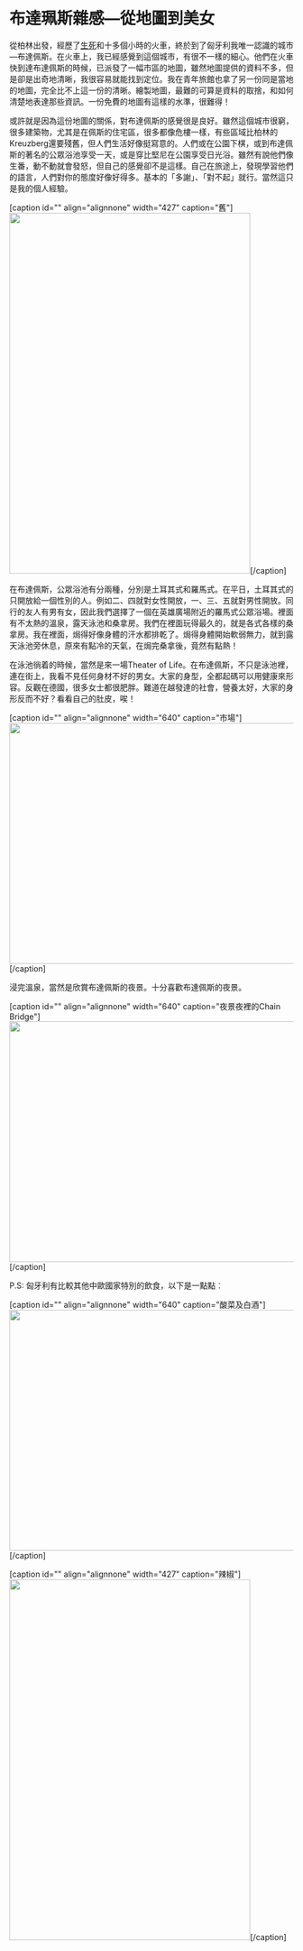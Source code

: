 # 布達珮斯雜感—從地圖到美女

從柏林出發，經歷了<a title="死亡只是一步之遙" href="http://gilberttravelgermany.wordpress.com/2011/07/04/515/">生死</a>和十多個小時的火車，終於到了匈牙利我唯一認識的城市—布達佩斯。在火車上，我已經感覺到這個城市，有很不一樣的細心。他們在火車快到達布達佩斯的時候，已派發了一幅市區的地圖，雖然地圖提供的資料不多，但是卻是出奇地清晰，我很容易就能找到定位。我在青年旅館也拿了另一份同是當地的地圖，完全比不上這一份的清晰。繪製地圖，最難的可算是資料的取捨，和如何清楚地表達那些資訊。一份免費的地圖有這樣的水準，很難得！

或許就是因為這份地圖的關係，對布達佩斯的感覺很是良好。雖然這個城市很窮，很多建築物，尤其是在佩斯的住宅區，很多都像危樓一樣，有些區域比柏林的Kreuzberg還要殘舊，但人們生活好像挺寫意的。人們或在公園下棋，或到布達佩斯的著名的公眾浴池享受一天，或是穿比堅尼在公園享受日光浴。雖然有說他們像生番，動不動就會發怒，但自己的感覺卻不是這樣。自己在旅途上，發現學習他們的語言，人們對你的態度好像好得多。基本的「多謝」、「對不起」就行。當然這只是我的個人經驗。

[caption id="" align="alignnone" width="427" caption="舊"]<img title="舊" src="https://lh3.googleusercontent.com/-I2ivWRUFpRA/TliwKDNyq-I/AAAAAAAAuhM/5cdgn5uDTAs/s640/P1100931.JPG" alt="" width="427" height="640" />[/caption]

在布達佩斯，公眾浴池有分兩種，分別是土耳其式和羅馬式。在平日，土耳其式的只開放給一個性別的人。例如二、四就對女性開放，一、三、五就對男性開放。同行的友人有男有女，因此我們選擇了一個在英雄廣場附近的羅馬式公眾浴場。裡面有不太熱的溫泉，露天泳池和桑拿房。我們在裡面玩得最久的，就是各式各樣的桑拿房。我在裡面，焗得好像身體的汗水都排乾了。焗得身體開始軟弱無力，就到露天泳池旁休息，原來有點冷的天氣，在焗完桑拿後，竟然有點熱！

在泳池徜着的時候，當然是來一場Theater of Life。在布達佩斯，不只是泳池裡，連在街上，我看不見任何身材不好的男女。大家的身型，全都起碼可以用健康來形容。反觀在德國，很多女士都很肥胖。難道在越發達的社會，營養太好，大家的身形反而不好？看看自己的肚皮，唉！

[caption id="" align="alignnone" width="640" caption="市場"]<img title="市場" src="https://lh6.googleusercontent.com/-_pKemEhICjg/TliwPh5LzkI/AAAAAAAAuiQ/ilXMrIc12p0/s640/P1100944.JPG" alt="" width="640" height="427" />[/caption]

浸完溫泉，當然是欣賞布達佩斯的夜景。十分喜歡布達佩斯的夜景。

[caption id="" align="alignnone" width="640" caption="夜景夜裡的Chain Bridge"]<img title="夜景" src="https://lh6.googleusercontent.com/-f4XlpfAdBv8/Tlh5vQ042II/AAAAAAAArLk/RSQG3RQOg4k/s640/P1120819.JPG" alt="" width="640" height="427" />[/caption]

P.S: 匈牙利有比較其他中歐國家特別的飲食，以下是一點點︰

[caption id="" align="alignnone" width="640" caption="酸菜及白酒"]<img title="酸菜及白酒" src="https://lh6.googleusercontent.com/-ziWs3Y7FKGc/TlZfv9DUg5I/AAAAAAAAoSU/Kb_XSWNs4_E/s640/P1130029.JPG" alt="" width="640" height="427" />[/caption]

[caption id="" align="alignnone" width="427" caption="辣椒"]<img title="辣椒" src="https://lh6.googleusercontent.com/-2sv_wOcNn0I/TlZfgJtzW7I/AAAAAAAAoJc/JLIlcLz1UG0/s640/P1130001.JPG" alt="" width="427" height="640" />[/caption]

 
